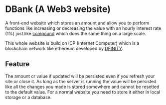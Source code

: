 # DBank (A Web3 website)
A front-end website which stores an amount and allow you to perform functions like increasing or decreasing the value with an hourly interest rate (1%) just like [compound](https://compound.finance/) which does the same thing on a large scale.


  This whole website is build on ICP (Internet Computer) which is a blockchain network like ethereum developed by [DFINITY](https://dfinity.org/).


  ## Feature
  
  The amount or value if updated will be  persisted even if you refresh your site  or close it. As long as the server is running the value will be persisted like all the changes you made is stored somewhere and cannot be resetted to the default value. For a normal website you need to store it either in local storage or a database.
